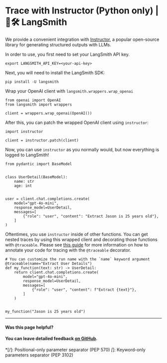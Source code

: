 # Trace with Instructor (Python only) | 🦜️🛠️ LangSmith

We provide a convenient integration with [Instructor](https://jxnl.github.io/instructor/), a popular open-source library for generating structured outputs with LLMs.

In order to use, you first need to set your LangSmith API key.
    
    
    export LANGSMITH_API_KEY=<your-api-key>  
    

Next, you will need to install the LangSmith SDK:
    
    
    pip install -U langsmith  
    

Wrap your OpenAI client with `langsmith.wrappers.wrap_openai`
    
    
    from openai import OpenAI  
    from langsmith import wrappers  
      
    client = wrappers.wrap_openai(OpenAI())  
    

After this, you can patch the wrapped OpenAI client using `instructor`:
    
    
    import instructor  
      
    client = instructor.patch(client)  
    

Now, you can use `instructor` as you normally would, but now everything is logged to LangSmith!
    
    
    from pydantic import BaseModel  
      
      
    class UserDetail(BaseModel):  
        name: str  
        age: int  
      
      
    user = client.chat.completions.create(  
        model="gpt-4o-mini",  
        response_model=UserDetail,  
        messages=[  
            {"role": "user", "content": "Extract Jason is 25 years old"},  
        ]  
    )  
    

Oftentimes, you use `instructor` inside of other functions. You can get nested traces by using this wrapped client and decorating those functions with `@traceable`. Please see [this guide](/observability/how_to_guides/annotate_code) for more information on how to annotate your code for tracing with the `@traceable` decorator.
    
    
    # You can customize the run name with the `name` keyword argument  
    @traceable(name="Extract User Details")  
    def my_function(text: str) -> UserDetail:  
        return client.chat.completions.create(  
            model="gpt-4o-mini",  
            response_model=UserDetail,  
            messages=[  
                {"role": "user", "content": f"Extract {text}"},  
            ]  
        )  
      
      
    my_function("Jason is 25 years old")  
    

* * *

#### Was this page helpful?

  

#### You can leave detailed feedback [on GitHub](https://github.com/langchain-ai/langsmith-docs/issues/new?title=DOC%3A+%3CPlease+write+a+comprehensive+title+after+the+%27DOC%3A+%27+prefix%3E).
  *[/]: Positional-only parameter separator (PEP 570)
  *[*]: Keyword-only parameters separator (PEP 3102)